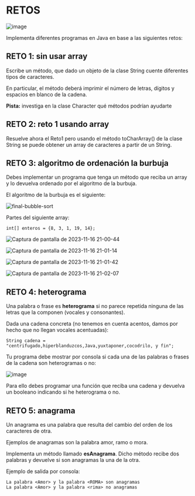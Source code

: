 # RETOS
![image](https://github.com/profeMelola/Programacion-03-2023-24/assets/91023374/31792ba2-4e63-49d6-b91b-0e00f7dd09a6)


Implementa diferentes programas en Java en base a las siguientes retos:

## RETO 1: sin usar array

Escribe un método, que dado un objeto de la clase String cuente diferentes tipos de caracteres. 

En particular, el método deberá imprimir el número de letras, dígitos y espacios en blanco de la cadena.

**Pista:** investiga en la clase Character qué métodos podrían ayudarte

## RETO 2: reto 1 usando array

Resuelve ahora el Reto1 pero usando el método toCharArray() de la clase String se puede obtener un array de caracteres a partir de un String.

## RETO 3: algoritmo de ordenación la burbuja

Debes implementar un programa que tenga un método que reciba un array y lo devuelva ordenado por el algoritmo de la burbuja.

El algoritmo de la burbuja es el siguiente:

![final-bubble-sort](https://github.com/profeMelola/Programacion-04-2023-24/assets/91023374/ada3eb06-8144-48f4-beb4-52e82048f076)

Partes del siguiente array:

```
int[] enteros = {8, 3, 1, 19, 14};
```


![Captura de pantalla de 2023-11-16 21-00-44](https://github.com/profeMelola/Programacion-04-2023-24/assets/91023374/2e8d5c33-3c54-46a8-9acd-da6d32cb0539)

![Captura de pantalla de 2023-11-16 21-01-14](https://github.com/profeMelola/Programacion-04-2023-24/assets/91023374/359bdb69-f4b7-47d6-a81b-2344c9f56731)

![Captura de pantalla de 2023-11-16 21-01-42](https://github.com/profeMelola/Programacion-04-2023-24/assets/91023374/4b164a1a-3705-46f9-b6b5-51cf8d085662)

![Captura de pantalla de 2023-11-16 21-02-07](https://github.com/profeMelola/Programacion-04-2023-24/assets/91023374/dd66c305-b587-4142-9a0e-63a3a668aa4e)

## RETO 4: heterograma 

Una palabra o frase es **heterograma** si no parece repetida ninguna de las letras que la componen (vocales y consonantes).


Dada una cadena concreta (no tenemos en cuenta acentos, damos por hecho que no llegan vocales acentuadas):
```
String cadena = "centrifugado,hiperblanduzcos,Java,yuxtaponer,cocodrilo, y fin";
```

Tu programa debe mostrar por consola si cada una de las palabras o frases de la cadena son heterogramas o  no:

![image](https://github.com/profeMelola/Programacion-04-2023-24/assets/91023374/a91846af-09d7-4ca8-8db6-027bc5a19fc1)


Para ello debes programar una función que reciba una cadena y devuelva un booleano indicando si he heterograma o no.

## RETO 5: anagrama

Un anagrama es una palabra que resulta del cambio del orden de los caracteres de otra. 

Ejemplos de anagramas son la palabra amor, ramo o mora.

Implementa un método llamado **esAnagrama**. Dicho método recibe dos palabras y devuelve si son anagramas la una de la otra.

Ejemplo de salida por consola:

```
La palabra <Amor> y la palabra <ROMA> son anagramas
La palabra <Amor> y la palabra <rima> no anagramas
```



